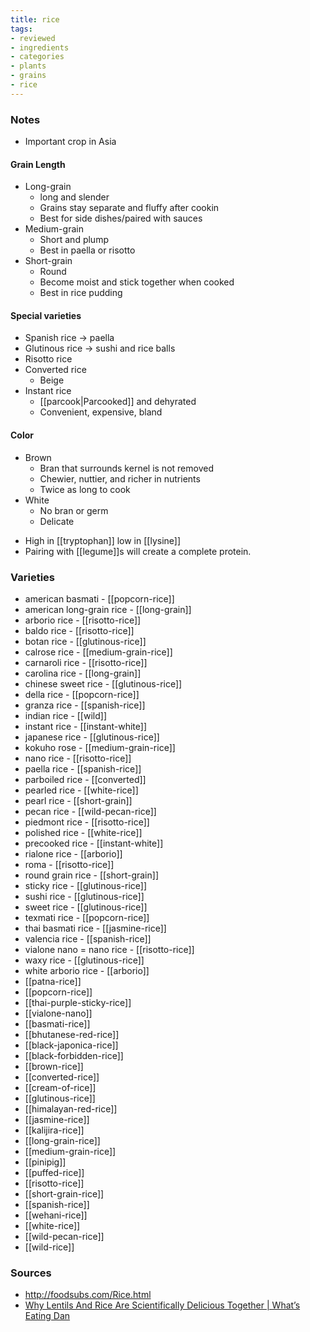 ```yaml
---
title: rice
tags:
- reviewed
- ingredients
- categories
- plants
- grains
- rice
---
```

### Notes
- Important crop in Asia

#### Grain Length
- Long-grain
	- long and slender
	- Grains stay separate and fluffy after cookin
	- Best for side dishes/paired with sauces
- Medium-grain
	- Short and plump
	- Best in paella or risotto
- Short-grain
	- Round
	- Become moist and stick together when cooked
	- Best in rice pudding

#### Special varieties
- Spanish rice -> paella
- Glutinous rice -> sushi and rice balls
- Risotto rice
- Converted rice
	- Beige
- Instant rice
	- [[parcook|Parcooked]] and dehyrated
	- Convenient, expensive, bland

#### Color
- Brown
	- Bran that surrounds kernel is not removed
	- Chewier, nuttier, and richer in nutrients
	- Twice as long to cook
- White
	- No bran or germ
	- Delicate

* High in [[tryptophan]] low in [[lysine]]
* Pairing with [[legume]]s will create a complete protein.

### Varieties
* american basmati - [[popcorn-rice]]
* american long-grain rice - [[long-grain]]
* arborio rice - [[risotto-rice]]
* baldo rice - [[risotto-rice]]
* botan rice - [[glutinous-rice]]
* calrose rice - [[medium-grain-rice]]
* carnaroli rice - [[risotto-rice]]
* carolina rice - [[long-grain]]
* chinese sweet rice - [[glutinous-rice]]
* della rice - [[popcorn-rice]]
* granza rice - [[spanish-rice]]
* indian rice - [[wild]]
* instant rice - [[instant-white]]
* japanese rice - [[glutinous-rice]]
* kokuho rose - [[medium-grain-rice]]
* nano rice - [[risotto-rice]]
* paella rice - [[spanish-rice]]
* parboiled rice - [[converted]]
* pearled rice - [[white-rice]]
* pearl rice - [[short-grain]]
* pecan rice - [[wild-pecan-rice]]
* piedmont rice - [[risotto-rice]]
* polished rice - [[white-rice]]
* precooked rice - [[instant-white]]
* rialone rice - [[arborio]]
* roma - [[risotto-rice]]
* round grain rice - [[short-grain]]
* sticky rice - [[glutinous-rice]]
* sushi rice - [[glutinous-rice]]
* sweet rice - [[glutinous-rice]]
* texmati rice - [[popcorn-rice]]
* thai basmati rice - [[jasmine-rice]]
* valencia rice - [[spanish-rice]]
* vialone nano = nano rice - [[risotto-rice]]
* waxy rice - [[glutinous-rice]]
* white arborio rice - [[arborio]]
* [[patna-rice]]
* [[popcorn-rice]]
* [[thai-purple-sticky-rice]]
* [[vialone-nano]]
* [[basmati-rice]]
* [[bhutanese-red-rice]]
* [[black-japonica-rice]]
* [[black-forbidden-rice]]
* [[brown-rice]]
* [[converted-rice]]
* [[cream-of-rice]]
* [[glutinous-rice]]
* [[himalayan-red-rice]]
* [[jasmine-rice]]
* [[kalijira-rice]]
* [[long-grain-rice]]
* [[medium-grain-rice]]
* [[pinipig]]
* [[puffed-rice]]
* [[risotto-rice]]
* [[short-grain-rice]]
* [[spanish-rice]]
* [[wehani-rice]]
* [[white-rice]]
* [[wild-pecan-rice]]
* [[wild-rice]]

### Sources
* http://foodsubs.com/Rice.html
* [Why Lentils And Rice Are Scientifically Delicious Together | What’s Eating Dan](https://www.youtube.com/watch?v=fxh_9Qq9zvY)